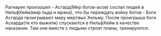 Рагнарек произошел - Асгард(Мир богов-асов) сослал людей в НильфХейм(мир льда и мрака), что бы переждать войну богов - Боги Асгарда проигрывают миру мертвых Хельму. 
После проигрыша боги Аскарда(те кто выжили) спускаются в НильфХейм в качестве наказания. Там они вместе с людьми строят планы, тренируются.
